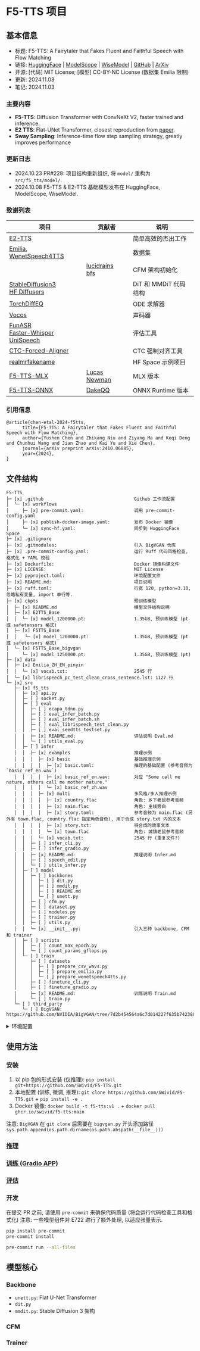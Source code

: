 # F5-TTS 项目

## 基本信息

- 标题: F5-TTS: A Fairytaler that Fakes Fluent and Faithful Speech with Flow Matching
- 链接: [HuggingFace](https://huggingface.co/SWivid/F5-TTS) | [ModelScope](https://www.modelscope.cn/models/SWivid/F5-TTS_Emilia-ZH-EN) | [WiseModel](https://wisemodel.cn/models/SJTU_X-LANCE/F5-TTS_Emilia-ZH-EN) | [GitHub](https://github.com/SWivid/F5-TTS) | [ArXiv](https://arxiv.org/abs/2410.06885)
- 开源: [代码] MIT License; [模型] CC-BY-NC License (数据集 Emilia 限制)
- 更新: 2024.11.03
- 笔记: 2024.11.03

### 主要内容
- **F5-TTS**: Diffusion Transformer with ConvNeXt V2, faster trained and inference.
- **E2 TTS**: Flat-UNet Transformer, closest reproduction from [paper](https://arxiv.org/abs/2406.18009).
- **Sway Sampling**: Inference-time flow step sampling strategy, greatly improves performance

### 更新日志

- 2024.10.23 PR#228: 项目结构重新组织, 将 `model/` 重构为 `src/f5_tts/model/`.
- 2024.10.08 F5-TTS & E2-TTS 基础模型发布在 HuggingFace, ModelScope, WiseModel.

### 致谢列表

| 项目 | 贡献者 | 说明 |
| --- | --- | --- |
| [E2-TTS](../../../Models/Diffusion/2024.06.26_E2_TTS.md) | | 简单高效的杰出工作 |
| [Emilia](../../../Datasets/2024.07.07_Emilia.md), [WenetSpeech4TTS](../../../Datasets/2024.06.09_WenetSpeech4TTS.md) | | 数据集 |
| | [lucidrains](https://github.com/lucidrains) <br> [bfs](https://github.com/bfs18) | CFM 架构初始化|
| [StableDiffusion3](../../../Models/Diffusion/2024.03.05_StableDiffusion3.md)<br>[HF Diffusers](https://github.com/huggingface/diffusers) | | DiT 和 MMDiT 代码结构 |
| [TorchDiffEQ](https://github.com/rtqichen/torchdiffeq) | | ODE 求解器 |
| [Vocos](https://huggingface.co/charactr/vocos-mel-24khz) | | 声码器 |
| [FunASR](https://github.com/modelscope/FunASR)<br>[Faster-Whisper](https://github.com/SYSTRAN/faster-whisper)<br>[UniSpeech](https://github.com/microsoft/UniSpeech) | | 评估工具 |
| [CTC-Forced-Aligner](https://github.com/MahmoudAshraf97/ctc-forced-aligner) | | CTC 强制对齐工具 |
| [realmrfakename](https://x.com/realmrfakename) | | HF Space 示例项目 |
| [F5-TTS-MLX](https://github.com/lucasnewman/f5-tts-mlx/tree/main) | [Lucas Newman](https://github.com/lucasnewman) | MLX 版本 |
| [F5-TTS-ONNX](https://github.com/DakeQQ/F5-TTS-ONNX) | [DakeQQ](https://github.com/DakeQQ) | ONNX Runtime 版本 |

### 引用信息

```
@article{chen-etal-2024-f5tts,
      title={F5-TTS: A Fairytaler that Fakes Fluent and Faithful Speech with Flow Matching},
      author={Yushen Chen and Zhikang Niu and Ziyang Ma and Keqi Deng and Chunhui Wang and Jian Zhao and Kai Yu and Xie Chen},
      journal={arXiv preprint arXiv:2410.06885},
      year={2024},
}
```


## 文件结构

```
F5-TTS
├─ [x] .github                                  Github 工作流配置
│  └─ [x] workflows
│     ├─ [x] pre-commit.yaml:                   调用 pre-commit-config.yaml
│     ├─ [x] publish-docker-image.yaml:         发布 Docker 镜像
│     └─ [x] sync-hf.yaml:                      同步到 HuggingFace Space
├─ [x] .gitignore
├─ [x] .gitmodules:                             引入 BigVGAN 仓库
├─ [x] .pre-commit-config.yaml:                 运行 Ruff 代码风格检查, 格式化 + YAML 校验
├─ [x] Dockerfile:                              Docker 镜像构建文件
├─ [x] LICENSE:                                 MIT License
├─ [x] pyproject.toml:                          环境配置文件
├─ [x] README.md:                               项目说明
├─ [x] ruff.toml:                               行宽 120, python=3.10, 忽略私有变量, import 单行等.
├─ [x] ckpts                                    预训练模型
│  ├─ [x] README.md                             模型文件结构说明
│  ├─ [x] E2TTS_Base
│  │  └─ [x] model_1200000.pt:                  1.35GB, 预训练模型 (pt 或 safetensors 格式)
│  ├─ [x] F5TTS_Base
│  │   └─ [x] model_1200000.pt:                 1.35GB, 预训练模型 (pt 或 safetensors 格式)
│  └─ [x] F5TTS_Base_bigvgan
│     └─ [x] model_1250000.pt:                  1.35GB, 预训练模型 (pt)
├─ [x] data
│  ├─ [x] Emilia_ZH_EN_pinyin
│  │  └─ [x] vocab.txt:                         2545 行
│  └─ [x] librispeech_pc_test_clean_cross_sentence.lst: 1127 行
└─ [x] src
   ├─ [x] f5_tts
   │  ├─ [x] api.py
   │  ├─ [ ] socket.py
   │  ├─ [ ] eval
   │  │  ├─ [ ] ecapa_tdnn.py
   │  │  ├─ [ ] eval_infer_batch.py
   │  │  ├─ [ ] eval_infer_batch.sh
   │  │  ├─ [ ] eval_librispeech_test_clean.py
   │  │  ├─ [ ] eval_seedtts_testset.py
   │  │  ├─ [x] README.md:                      评估说明 Eval.md
   │  │  └─ [ ] utils_eval.py
   │  ├─ [ ] infer
   │  │  ├─ [x] examples                        推理示例
   │  │  │  ├─ [x] basic                        基础推理示例
   │  │  │  │  ├─ [x] basic.toml:               推理的基础配置 (参考音频为 `basic_ref_en.wav`)
   │  │  │  │  ├─ [x] basic_ref_en.wav:         对应 "Some call me nature, others call me mother nature."
   │  │  │  │  └─ [x] basic_ref_zh.wav
   │  │  │  ├─ [x] multi                        多风格/多人推理示例
   │  │  │  │  ├─ [x] country.flac              角色: 乡下老鼠参考音频
   │  │  │  │  ├─ [x] main.flac                 角色: 主线旁白
   │  │  │  │  ├─ [x] story.toml:               参考音频为 main.flac (另外有 town.flac, country.flac 指定角色音色), 用于合成 story.txt 内的文本
   │  │  │  │  ├─ [x] story.txt:                待合成的故事文本
   │  │  │  │  └─ [x] town.flac                 角色: 城镇老鼠参考音频
   │  │  │  └─ [x] vocab.txt:                   2545 行 (重复文件?)
   │  │  ├─ [ ] infer_cli.py
   │  │  ├─ [ ] infer_gradio.py
   │  │  ├─ [x] README.md:                      推理说明 Infer.md
   │  │  ├─ [ ] speech_edit.py
   │  │  └─ [ ] utils_infer.py
   │  ├─ [ ] model
   │  │  ├─ [ ] backbones
   │  │  │  ├─ [ ] dit.py
   │  │  │  ├─ [ ] mmdit.py
   │  │  │  ├─ [ ] README.md
   │  │  │  └─ [ ] unett.py
   │  │  ├─ [ ] cfm.py
   │  │  ├─ [ ] dataset.py
   │  │  ├─ [ ] modules.py
   │  │  ├─ [ ] trainer.py
   │  │  ├─ [ ] utils.py
   │  │  └─ [x] __init__.py:                    引入三种 backbone, CFM 和 trainer
   │  ├─ [ ] scripts
   │  │  ├─ [ ] count_max_epoch.py
   │  │  └─ [ ] count_params_gflops.py
   │  └─ [ ] train
   │     ├─ [ ] datasets
   │     │  ├─ [ ] prepare_csv_wavs.py
   │     │  ├─ [ ] prepare_emilia.py
   │     │  └─ [ ] prepare_wenetspeech4tts.py
   │     ├─ [ ] finetune_cli.py
   │     ├─ [ ] finetune_gradio.py
   │     ├─ [x] README.md:                      训练说明 Train.md
   │     └─ [ ] train.py
   └─ [ ] third_party
      └─ [ ] BigVGAN:                           https://github.com/NVIDIA/BigVGAN/tree/7d2b454564a6c7d014227f635b7423881f14bdac
```

<details>
<summary>环境配置</summary>

Python = 3.10

常用库
- [x] torch==2.3.0+cu118
- [x] torchaudio==2.3.0+cu118
- [x] [matplotlib](https://github.com/matplotlib/matplotlib): 绘图
- [x] [numpy](https://github.com/numpy/numpy)==1.22.0<2.x: 数值计算
- [x] [torchdiffeq](https://github.com/rtqichen/torchdiffeq): Pytorch 框架下高精度的 ODE 求解器, 实现了自适应步长算法
- [x] [tqdm](https://github.com/tqdm/tqdm)>=4.65.0
- [x] [wandb](https://github.com/wandb/wandb): 日志记录
- [x] [tomli](https://github.com/hukkin/tomli): 解析 TOML 文件

HuggingFace 库
- [x] [accelerate](https://github.com/huggingface/accelerate)>=0.33.0: 抽象多卡训练代码
- [x] [datasets](https://github.com/huggingface/datasets)
- [x] [transformers](https://github.com/huggingface/transformers)
- [x] [safetensors](https://github.com/huggingface/safetensors): 格式处理

- [x] [transformers_stream_generator](https://github.com/LowinLi/transformers-stream-generator): 基于 HuggingFace Transformers 的流式生成器
- [x] [bitsandbytes](https://github.com/bitsandbytes-foundation/bitsandbytes): 量化与优化库

Einstein 求和
- [x] [einops](https://github.com/arogozhnikov/einops)>=0.8.0: 处理张量维度
- [x] [einx](https://github.com/fferflo/einx)>=0.3.0: 处理基础张量运算

Lucidrains 复现
- [x] [x_transformers](https://github.com/lucidrains/x-transformers)>=1.31.14 @lucidrains 含各种实验特性的 Transformer
- [x] [ema_pytorch](https://github.com/lucidrains/ema-pytorch)>=0.5.2: 指数移动平均

用户交互部分
- [x] [cached_path](https://github.com/allenai/cached_path): 处理文件访问
- [x] [click](https://github.com/pallets/click): 命令行美化
- [x] [gradio](https://github.com/gradio-app/gradio): WebUI 交互

中文处理
- [x] [jieba](https://github.com/fxsjy/jieba): 中文分词
- [x] [pypinyin](https://github.com/mozillazg/python-pinyin): 中文拼音转换
- [x] [zhconv](https://github.com/gumblex/zhconv): 基于 MediaWiki 词汇表的最大正向匹配简繁转换
- [x] [zhon](https://github.com/tsroten/zhon): 字符串中查找 CJK, 拼音字节, 词语, 句子等

音频处理
- [x] [librosa](https://github.com/librosa/librosa): 音频信号分析
- [x] [pydub](https://github.com/jiaaro/pydub): 音频文件处理
- [x] [soundfile](https://github.com/bastibe/python-soundfile): 读写音频文件

语音识别
- [x] [modelscope](https://github.com/modelscope/modelscope): 模型库
- [x] [faster_whisper](https://github.com/SYSTRAN/faster-whisper): 语音识别
- [x] [funasr](https://github.com/modelscope/FunASR): 语音识别
- [x] [jiwer](https://github.com/jitsi/jiwer): 自动评估语音识别系统, 含词错误率, 匹配错误率, 词信息丢失, 词信息保留, 字符错误率等指标 (最小编辑距离使用 RapidFuzz, 底层基于 C++)

声码器
- [x] [vocos](https://github.com/gemelo-ai/vocos): 声码器

</details>

## 使用方法

### 安装

1. 以 pip 包的形式安装 (仅推理): `pip install git+https://github.com/SWivid/F5-TTS.git`
2. 本地配置 (训练, 微调, 推理): `git clone https://github.com/SWivid/F5-TTS.git` + `pip install -e .`
3. Docker 镜像: `docker build -t f5-tts:v1 .` + `docker pull ghcr.io/swivid/f5-tts:main`

注意: `BigVGAN` 在 `git clone` 后需要在 `bigvgan.py` 开头添加路径 `sys.path.append(os.path.dirname(os.path.abspath(__file__)))`

### [推理](Infer.md)

### [训练 (Gradio APP)](Train.md)

### [评估](Eval.md)

### 开发

在提交 PR 之前, 请使用 `pre-commit` 来确保代码质量 (将会运行代码检查工具和格式化)
注意: 一些模型组件对 E722 进行了额外处理, 以适应张量表示.

```bash
pip install pre-commit
pre-commit install

pre-commit run --all-files
```

## 模型核心

### Backbone

- `unett.py`: Flat U-Net Transformer
- `dit.py`
- `mmdit.py`: Stable Diffusion 3 架构

### CFM

### Trainer
